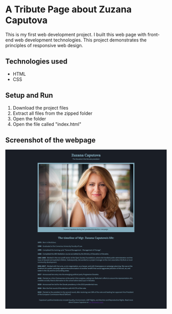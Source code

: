 # A Tribute Page about Zuzana Caputova
This is my first web development project. I built this web page with front-end web development technologies. This project demonstrates the principles of responsive web design.

## Technologies used
* HTML
* CSS

## Setup and Run
1. Download the project files
2. Extract all files from the zipped folder
3. Open the folder
4. Open the file called "index.html"

## Screenshot of the webpage
![Screenshot of the webpage](./screenshot.png)
